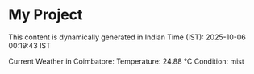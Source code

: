# My Project

This content is dynamically generated in Indian Time (IST): 2025-10-06 00:19:43 IST


Current Weather in Coimbatore:
Temperature: 24.88 °C
Condition: mist
